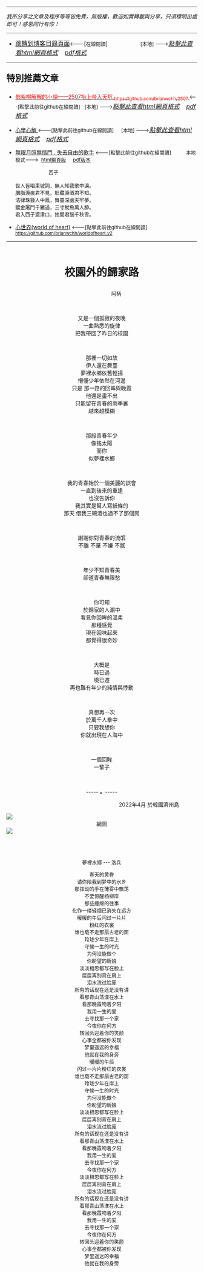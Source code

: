 ***
*我所分享之文章及程序等等皆免費，無版權，歡迎如實轉載與分享，只須標明出處即可！感恩同行有你！* 
****
- [<font size=3>跳轉到博客目錄頁面</font>](../../tableOfContent.md)<---[<font size=2>在線閱讀</font>]&nbsp;&nbsp; &nbsp; &nbsp; &nbsp; &nbsp; &nbsp; &nbsp; &nbsp; &nbsp;&nbsp; &nbsp;  <font size=2> [本地] ---></font><font size=3>[*_點擊此查看html網頁格式_*](../../tableOfContent.html)&nbsp; &nbsp; [*_pdf格式_*](../../tableOfContent.md.pdf)</font>
****

### <p style="font-size: 23px; font-weight:900;">特別推薦文章</p>

- [<font color=red> 鄧紫棋解解的小說——2507抬上帝入天坑 <sub>https://github.com/brianwchh/2507 </sub></font>](https://github.com/brianwchh/worldofheart_v2/blob/main/md_and_html/%E9%84%A7%E7%B4%AB%E6%A3%8B%E8%A7%A3%E8%A7%A3%E7%9A%84%E5%B0%8F%E8%AA%AA%E2%80%94%E2%80%942507%E6%8A%AC%E4%B8%8A%E5%B8%9D%E5%85%A5%E5%A4%A9%E5%9D%91.md)<font size=2><---[點擊此前往github在線閱讀]</font>&nbsp;&nbsp; <font size=2> [本地] ---></font><font size=3>[*_點擊此查看html網頁格式_*](../../md_and_html/鄧紫棋解解的小說——2507抬上帝入天坑.html)&nbsp; &nbsp; [*_pdf格式_*](../../md_and_html/鄧紫棋解解的小說——2507抬上帝入天坑.md.pdf)</font> 

- [<font  > 心學心解 </font>](https://github.com/brianwchh/worldofheart_v2/blob/main/md_and_html/%E5%BF%83%E5%AD%B8%E6%96%B0%E8%A7%A3.md)<font size=2><---[點擊此前往github在線閱讀]</font>&nbsp;&nbsp; &nbsp;   <font size=2> [本地] ---></font><font size=3>[*_點擊此查看html網頁格式_*](../../心學新解.html)&nbsp; &nbsp; [*_pdf格式_*](../../心學新解.md.pdf)</font> 

- [<font  >無眠月照無情門 . 失去自由的歌手</font>](https://github.com/brianwchh/worldofheart_v2/blob/main/md_and_html/%E7%84%A1%E7%9C%A0%E6%9C%88%E7%85%A7%E7%84%A1%E6%83%85%E9%96%80.md)<font size=2> <---[點擊此前往github在線閱讀]</font> &nbsp;&nbsp;&nbsp;&nbsp;&nbsp;&nbsp;&nbsp;&nbsp; <font size=2>本地模式---> &nbsp;[html網頁版](../../md_and_html/無眠月照無情門.html) &nbsp;&nbsp;&nbsp; [pdf版本](../../md_and_html/無眠月照無情門.md.pdf) </font>

    <p><font size=2>&nbsp; &nbsp; &nbsp; &nbsp; &nbsp; &nbsp; &nbsp; &nbsp; &nbsp; &nbsp; &nbsp; &nbsp; 西子</br></br>世人皆唱東坡詞，無人知我歌中淚。</br>胭脂淚痕君不見，肚藏淚酒君不知。</br>法律珠鍊人中鳳，舞臺深處天牢夢。</br>鍍金屠門千豬過，三寸魷魚萬人舔。</br>君入西子渡津口，她閱君腦千秋雪。</font></p>
    
- [<font  >心世界(world of heart)</font>](https://github.com/brianwchh/worldofheart_v2)<font size=2> <---[點擊此前往github在線閱讀]</font> <sub> https://github.com/brianwchh/worldofheart_v2 </sub>

   

****



</br>

****<p align="center" style="font-size: 28px;">校園外的歸家路</p>****

<p align="center" style="font-size: small;">&nbsp;&nbsp;&nbsp;&nbsp;&nbsp;&nbsp;&nbsp;&nbsp;&nbsp;&nbsp;&nbsp;&nbsp;&nbsp;&nbsp;&nbsp;&nbsp;&nbsp;&nbsp;&nbsp;&nbsp; 阿柄</p>




<div align="center"> <!-- div_1-->

  <p align="center"> 
    
</br>

又是一個孤寂的夜晚  
一曲熟悉的旋律  
把我帶回了昨日的校園  
    
</br>

那裡一切如故  
伊人還在舞臺  
夢裡水鄉依舊輕揚  
懵懂少年依然在河邊  
只是  那一路的回眸與晚霞  
他還是畫不出  
只能留在青春的雨季裏  
越來越模糊  
    
</br>

那段青春年少  
像搖太陽  
而你  
似夢裡水鄉  
    
</br>

我的青春始於一個美麗的誤會  
一直到後來的重逢  
也沒告訴你  
我其實是幫人寫紙條的  
那天 借我三碗酒也過不了那個崗  
    
</br>

謝謝你對青春的流氓  
不離 不棄 不嫌 不膩  
    
</br>

年少不知青春美  
卻道青春無限愁  
    
</br>

你可知  
於歸家的人潮中  
看見你回眸的溫柔  
那種感覺  
現在回味起來  
都覺得很奇妙  
    
</br>

大概是  
時已過  
境已遷  
再也難有年少的純情與悸動  
    
</br>

真想再一次  
於萬千人羣中  
只要我想你  
你就出現在人海中  
    
</br>

一個回眸  
一輩子  



  </br>

  ***_-----&nbsp;。-----_***

 
  </p>



  <p align="right"> 2022年4月 於韓國濟州島 &nbsp;&nbsp;&nbsp;&nbsp;&nbsp;&nbsp;&nbsp;&nbsp;&nbsp;&nbsp;&nbsp; </p>  
  
</div> <!-- end of div_1-->


<!-- image area, flex to make it center,it may not work for github, for html and pdf rendering only -->
<div align="center" style="page-break-inside: avoid; margin-top:1px; margin-bottom:1px;"> <!-- pictureWrapper_div add this only to make the bendan github understand -->
  <div class="ImageWrapperFlex" >
   <div class="FlexSide"  ></div>
   <image class="FlexImage"   src='./images/zm.png'/>
   <div class="FlexSide" ></div>
  </div>
  <p align="center" style="margin:0px;"> 網圖 </p> 
</div> <!-- end pictureWrapper_div -->

<!-- image area, flex to make it center,it may not work for github, for html and pdf rendering only -->
<div align="center" style="page-break-inside: avoid; margin-top:1px; margin-bottom:1px;"> <!-- pictureWrapper_div add this only to make the bendan github understand -->
  <div class="ImageWrapperFlex" >
   <div class="FlexSide"  ></div>
   <image class="FlexImage"   src='./images/夢裏水鄉.png'/>
   <div class="FlexSide" ></div>
  </div>
  <p align="center" style="margin:0px;">  </p> 
</div> <!-- end pictureWrapper_div -->

</br>
</br>
</br>



<div align="center" style="font-size:13px;">

  夢裡水鄉 --- 洛兵

  春天的黄昏  
  请你陪我到梦中的水乡  
  那挥动的手在薄雾中飘荡  
  不要惊醒杨柳岸  
  那些缠绵的往事  
  化作一缕轻烟已消失在远方  
  暖暖的午后闪过一片片  
  粉红的衣裳  
  谁也载不走那扇古老的窗  
  玲珑少年在岸上  
  守候一生的时光  
  为何没能做个  
  你盼望的新娘  
  淡淡相思都写在脸上  
  层层离别背在肩上  
  泪水流过脸庞  
  所有的话现在还是没有讲  
  看那青山荡漾在水上  
  看那晚霞吻着夕阳  
  我用一生的爱  
  去寻找那一个家  
  今夜你在何方  
  转回头迎着你的笑颜  
  心事全都被你发现  
  梦里遥远的幸福    
  他就在我的身旁  
  暖暖的午后  
  闪过一片片粉红的衣裳  
  谁也载不走那扇古老的窗  
  玲珑少年在岸上  
  守候一生的时光  
  为何没能做个  
  你盼望的新娘  
  淡淡相思都写在脸上  
  层层离别背在肩上  
  泪水流过脸庞  
  所有的话现在还是没有讲  
  看那青山荡漾在水上  
  看那晚霞吻着夕阳  
  我用一生的爱  
  去寻找那一个家  
  今夜你在何方  
  淡淡相思都写在脸上   
  层层离别背在肩上  
  泪水流过脸庞  
  所有的话现在还是没有讲  
  看那青山荡漾在水上  
  看那晚霞吻着夕阳  
  我用一生的爱  
  去寻找那一个家  
  今夜你在何方  
  转回头迎着你的笑颜  
  心事全都被你发现   
  梦里遥远的幸福    
  他就在我的身旁   

</div>

</br>


<style>

.ImageWrapperFlex {
    display: flex; 
    flex-direction: row; 
    margin-top: 1px; 
    margin-bottom: 1px;

    width: 100% ;
}

.FlexSide {
    flex-basis: 0px ;
    flex:1;

}



/* large device screen 設置熒幕顯示圖片大小（電腦等大型屏幕）*/
@media only screen and (min-width: 600px) {

    .FlexImage {
        flex-basis: 600px ;
        flex:0;    
        height:auto; 
        max-width: 600px;
        min-width: 600px;
     
    }

}

 /* small device screen 設置熒幕顯示圖片大小（平板手機等屏幕）*/
@media only screen and (max-width: 600px) {
    
    .FlexImage {
        flex-basis: 600px ;
        flex:1;
        height:auto; 
     
    }

}

/* style for print !important 設置打印圖片大小*/
@media print {

    .FlexImage {
        flex-basis: 500px ;
        flex:0;    
        height:auto; 
        max-width: 500px;
        min-width: 500px;
     
    }
}


</style>


